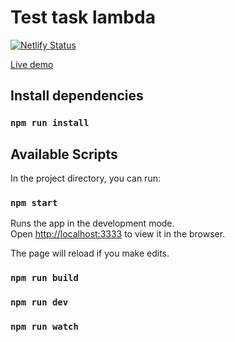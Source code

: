 # Test task lambda

[![Netlify Status](https://api.netlify.com/api/v1/badges/58b14437-a5a5-43a3-998c-48715609e203/deploy-status)](https://app.netlify.com/sites/zealous-boyd-e36ad1/deploys)

[Live demo](https://zealous-boyd-e36ad1.netlify.app/)

## Install dependencies

### `npm run install`

## Available Scripts

In the project directory, you can run:

### `npm start`

Runs the app in the development mode.<br />
Open [http://localhost:3333](http://localhost:3333) to view it in the browser.

The page will reload if you make edits.

### `npm run build`

### `npm run dev`

### `npm run watch`
